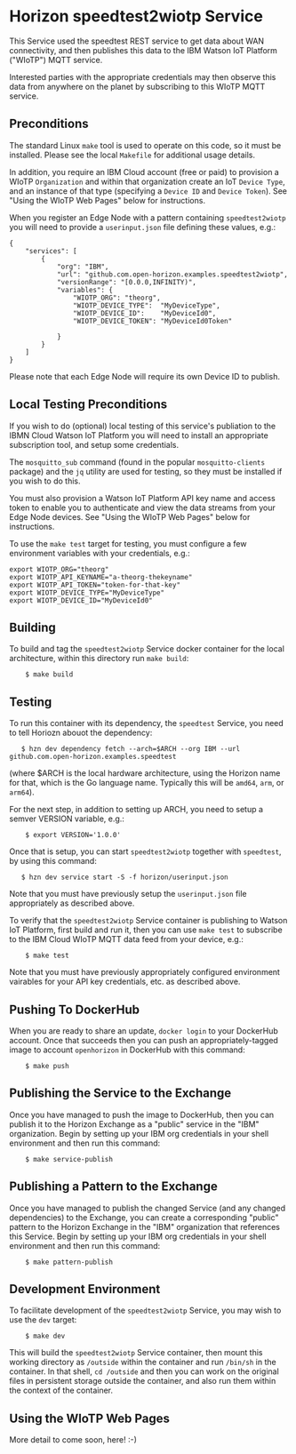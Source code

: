 # Horizon speedtest2wiotp Service

This Service used the speedtest REST service to get data about WAN connectivity, and then publishes this data to the IBM Watson IoT Platform ("WIoTP") MQTT service.

Interested parties with the appropriate credentials may then observe this data from anywhere on the planet by subscribing to this WIoTP MQTT service.

## Preconditions

The standard Linux `make` tool is used to operate on this code, so it must be installed. Please see the local `Makefile` for additional usage details.

In addition, you require an IBM Cloud account (free or paid) to provision a WIoTP `Organization` and within that organization create an IoT `Device Type`, and an instance of that type (specifying a `Device ID` and `Device Token`). See "Using the WIoTP Web Pages" below for instructions.

When you register an Edge Node with a pattern containing `speedtest2wiotp` you will need to provide a `userinput.json` file defining these values, e.g.:

```
{
    "services": [
        {
            "org": "IBM",
            "url": "github.com.open-horizon.examples.speedtest2wiotp",
            "versionRange": "[0.0.0,INFINITY)",
            "variables": {
                "WIOTP_ORG": "theorg",
                "WIOTP_DEVICE_TYPE":  "MyDeviceType",
                "WIOTP_DEVICE_ID":    "MyDeviceId0",
                "WIOTP_DEVICE_TOKEN": "MyDeviceId0Token"

            }
        }
    ]
}
```

Please note that each Edge Node will require its own Device ID to publish.

## Local Testing Preconditions

If you wish to do (optional) local testing of this service's publiation to the IBMN Cloud Watson IoT Platform you will need to install an appropriate subscription tool, and setup some credentials.

The `mosquitto_sub` command (found in the popular `mosquitto-clients` package) and the `jq` utility are used for testing, so they must be installed if you wish to do this.

You must also provision a Watson IoT Platform API key name and access token to enable you to authenticate and view the data streams from your Edge Node devices. See "Using the WIoTP Web Pages" below for instructions.

To use the `make test` target for testing, you must configure a few environment variables with your credentials, e.g.:

```
export WIOTP_ORG="theorg"
export WIOTP_API_KEYNAME="a-theorg-thekeyname"
export WIOTP_API_TOKEN="token-for-that-key"
export WIOTP_DEVICE_TYPE="MyDeviceType"
export WIOTP_DEVICE_ID="MyDeviceId0"
```

## Building

To build and tag the `speedtest2wiotp` Service docker container for the local architecture, within this directory run `make build`:

```
    $ make build
```

## Testing

To run this container with its dependency, the `speedtest` Service, you need to tell Horiozn abouot the dependency:

```
   $ hzn dev dependency fetch --arch=$ARCH --org IBM --url github.com.open-horizon.examples.speedtest
```

(where $ARCH is the local hardware architecture, using the Horizon name for that, which is the Go language name. Typically this will be `amd64`, `arm`, or `arm64`).

For the next step, in addition to setting up ARCH, you need to setup a semver VERSION variable, e.g.:

```
    $ export VERSION='1.0.0'
```

Once that is setup, you can start `speedtest2wiotp` together with `speedtest`, by using this command:

```
   $ hzn dev service start -S -f horizon/userinput.json
```

Note that you must have previously setup the `userinput.json` file appropriately as described above.

To verify that the `speedtest2wiotp` Service container is publishing to Watson IoT Platform, first build and run it, then you can use `make test` to subscribe to the IBM Cloud WIoTP MQTT data feed from your device, e.g.:

```
    $ make test
```

Note that you must have previously appropriately configured environment vairables for your API key credentials, etc. as described above.


## Pushing To DockerHub

When you are ready to share an update, `docker login` to your DockerHub account. Once that succeeds then you can push an appropriately-tagged image to account `openhorizon` in DockerHub with this command:

```
    $ make push
```

## Publishing the Service to the Exchange

Once you have managed to push the image to DockerHub, then you can publish it to the Horizon Exchange as a "public" service in the "IBM" organization. Begin by setting up your IBM org credentials in your shell environment and then run this command:

```
    $ make service-publish
```

## Publishing a Pattern to the Exchange

Once you have managed to publish the changed Service (and any changed dependencies) to the Exchange, you can create a corresponding "public" pattern to the Horizon Exchange in the "IBM" organization that references this Service. Begin by setting up your IBM org credentials in your shell environment and then run this command:

```
    $ make pattern-publish
```

## Development Environment

To facilitate development of the `speedtest2wiotp` Service, you may wish to use the `dev` target:

```
    $ make dev
```

This will build the `speedtest2wiotp` Service container, then mount this working directory as `/outside` within the container and run `/bin/sh` in the container.  In that shell, `cd /outside` and then you can work on the original files in persistent storage outside the container, and also run them within the context of the container.

## Using the WIoTP Web Pages

More detail to come soon, here!  :-)


